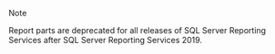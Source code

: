 >[!NOTE]
>Report parts are deprecated for all releases of SQL Server Reporting Services after SQL Server Reporting Services 2019.